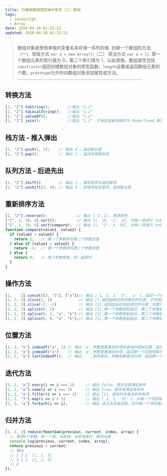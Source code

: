 ```yaml
---
title: JS基础数据类型操作系列（二）数组
tags:
  - JavaScript
  - Array
date: 2018-04-20 01:22:13
updated: 2018-04-20 01:22:13
---
```


> 数组对象是使用单独的变量名来存储一系列的值.
> 创建一个数组的方法:（一） 常规方式 `var a = new Array()`;（二） 简洁方式 `var a = []`.
> 第一个数组元素的索引值为 0，第二个索引值为 1，以此类推。数组属性包括`constructor`返回创建数组对象的原型函数。`length`设置或返回数组元素的个数。`prototype`允许你向数组对象添加属性或方法。
> ...................................................................................................

## 转换方法

```js
[1, "2"].toString();        //输出 "1,2"
[1, "2"].toLocalString();   //输出 "1,2"
[1, "2"].valueOf();         //输出 "1,2"，
[1, "2"].join();            //输出 "1,2"，不指定或者间隔符为 Underfined,默认使用逗号分隔
```

## 栈方法 - 推入弹出

```js
[1, "2"].push(1, 2);    // 输出 4 ，返回新长度
[1, "2"].pop();         // 输出 2 ，返回末尾移除项
```

## 队列方法 - 后进先出

```js
[1, "2"].shift()        // 输出 1 ，移除首项并返回首项
[1, "2"].unshift(3, 4); // 输出 4 ，前端添加任意项，返回新长度
```

## 重新排序方法

```js
[1, "2"].reverse();             // 输出 ['2',1], 倒序排列
["2", 1, 10, 4].sort();         // 输出 [1, 10, '2', 4], 对每一项进行 toString 操作再比较，可以接受一个比较函数。
["2", 1, 10, 4].sort(compare);  // 输出 [1, "2", 4, 10], 对每一项进行 toString 操作再比较，可以接受一个比较函数。
function compare(value1, value2) {
  if (value1 > value2) {
    return 1;   // 第一个参数排在第二个参数后面
  } else if (value1 < value2) {
    return -1;  // 第一个参数排在第二个参数前面
  } else {
    return 0;   // 两个参数相等，在一起即可
  }
}
```

## 操作方法

```js
[1,    2].concat([3, "3"], ["a"])// 输出 [ 1, 2, 3, '3', 'a' ]，返回一个依次相加新数组
[1, 2, 3].slice(1, 1)            // 输出 [],返回起始位到结束位的元素，不包括结束位
[1, 2, 3].slice(-2, -1)          // 输出 [2],返回起始位到结束位的元素，负数代表 负数与长度相加得到的位置
[1, 2, 3].splice(0, 1)           // 输出 [1],第一个参数是起始位，第二个参数是操作个数，删除，返回被操作项，原数组变成 [2,3]
[1, 2, 3].splice(0, 1, "a", "b") // 输出 [1],第一个参数是起始位，第二个参数是操作个数，替换，返回被操作项，原数组变成 ['a','b',2,3]
[1, 2, 3].splice(0, 0, "a", "b");// 输出 [1],第一个参数是起始位，第二个参数是操作个数，插入，返回被操作项，原数组变成 ['a','b',1，2,3]
```

## 位置方法

```js
[1, 2, "a"].indexOf("a", 1) // 输出 'a',参数是要查找的项和查找的起始位置，返回第一个匹配项索引, -1代表没找到
[1, 2, "a"].indexOf("a")    // 输出 'a',参数是要查找的项，返回第一个匹配项索引, -1代表没找到
[1, 2, "a"].lastIndexOf();  // 输出 ' ',倒序查找，参数是要查找的项，返回第一个匹配项索引, -1代表没找到
```

## 迭代方法

```js
[1, 2, "a"].every(i => i === 1)     // 输出 false，是否全部满足条件
[1, 2, "a"].some(i => i === 1)      // 输出 true，是否有满足条件的
[1, 2, "a"].filter(i => i === 1)    // 输出 [1]，查找符合条件的所有项
[1, 2, "3"].map(i => i + 1)         // 输出 [ 2, 3, '31' ]，对每一个项目操作，返回新数组
[1, 2, "a"].forEach(i => i);        // 输出 该方法无返回值，仅对每一个项目做操作
```

## 归并方法

```js
[1, 2, 3].reduce(function(previous, current, index, array) {
  // 接受4个参数，前一个值，当前值，当前值索引，数组对象
  console.log(previous, current, index, array);
  return previous + current;
  // 输出
  // 1 2 1  [1, 2, 3]
  // 3 3 2  [1, 2, 3]
  // 6
});
```
